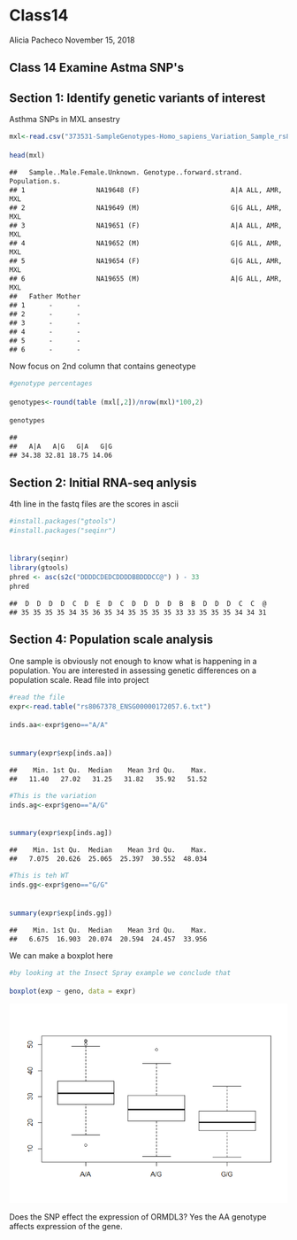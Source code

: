 Class14
================
Alicia Pacheco
November 15, 2018

Class 14 Examine Astma SNP's
----------------------------

Section 1: Identify genetic variants of interest
------------------------------------------------

Asthma SNPs in MXL ansestry

``` r
mxl<-read.csv("373531-SampleGenotypes-Homo_sapiens_Variation_Sample_rs8067378.csv")

head(mxl)
```

    ##   Sample..Male.Female.Unknown. Genotype..forward.strand. Population.s.
    ## 1                  NA19648 (F)                       A|A ALL, AMR, MXL
    ## 2                  NA19649 (M)                       G|G ALL, AMR, MXL
    ## 3                  NA19651 (F)                       A|A ALL, AMR, MXL
    ## 4                  NA19652 (M)                       G|G ALL, AMR, MXL
    ## 5                  NA19654 (F)                       G|G ALL, AMR, MXL
    ## 6                  NA19655 (M)                       A|G ALL, AMR, MXL
    ##   Father Mother
    ## 1      -      -
    ## 2      -      -
    ## 3      -      -
    ## 4      -      -
    ## 5      -      -
    ## 6      -      -

Now focus on 2nd column that contains geneotype

``` r
#genotype percentages

genotypes<-round(table (mxl[,2])/nrow(mxl)*100,2)

genotypes
```

    ## 
    ##   A|A   A|G   G|A   G|G 
    ## 34.38 32.81 18.75 14.06

Section 2: Initial RNA-seq anlysis
----------------------------------

4th line in the fastq files are the scores in ascii

``` r
#install.packages("gtools")
#install.packages("seqinr")


library(seqinr)
library(gtools) 
phred <- asc(s2c("DDDDCDEDCDDDDBBDDDCC@") ) - 33
phred 
```

    ##  D  D  D  D  C  D  E  D  C  D  D  D  D  B  B  D  D  D  C  C  @ 
    ## 35 35 35 35 34 35 36 35 34 35 35 35 35 33 33 35 35 35 34 34 31

Section 4: Population scale analysis
------------------------------------

One sample is obviously not enough to know what is happening in a population. You are interested in assessing genetic differences on a population scale.
Read file into project

``` r
#read the file 
expr<-read.table("rs8067378_ENSG00000172057.6.txt")

inds.aa<-expr$geno=="A/A"


summary(expr$exp[inds.aa])
```

    ##    Min. 1st Qu.  Median    Mean 3rd Qu.    Max. 
    ##   11.40   27.02   31.25   31.82   35.92   51.52

``` r
#This is the variation 
inds.ag<-expr$geno=="A/G"


summary(expr$exp[inds.ag])
```

    ##    Min. 1st Qu.  Median    Mean 3rd Qu.    Max. 
    ##   7.075  20.626  25.065  25.397  30.552  48.034

``` r
#This is teh WT
inds.gg<-expr$geno=="G/G"


summary(expr$exp[inds.gg])
```

    ##    Min. 1st Qu.  Median    Mean 3rd Qu.    Max. 
    ##   6.675  16.903  20.074  20.594  24.457  33.956

We can make a boxplot here

``` r
#by looking at the Insect Spray example we conclude that

boxplot(exp ~ geno, data = expr)
```

![](Class14_files/figure-markdown_github/unnamed-chunk-7-1.png)

Does the SNP effect the expression of ORMDL3? Yes the AA genotype affects expression of the gene.
